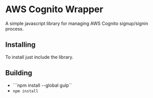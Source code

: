 # AWS Cognito Wrapper

A simple javascript library for managing AWS Cognito signup/signin process.

## Installing

To install just include the library.



## Building

- ```npm install --global gulp``
- ```npm install```
